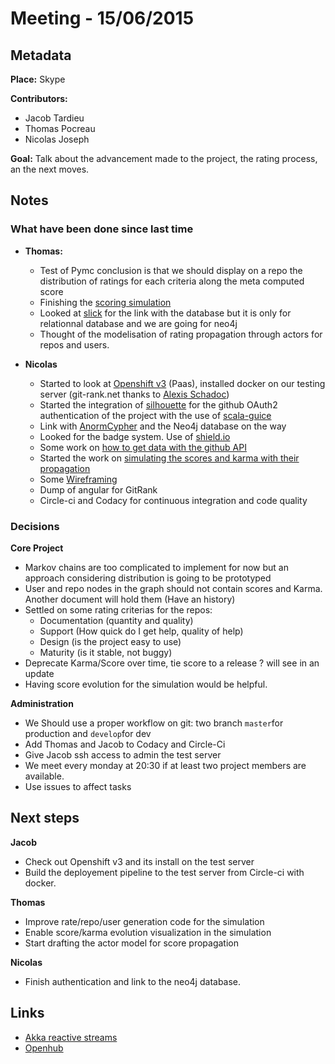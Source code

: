 # Meeting - 15/06/2015

## Metadata

**Place:** Skype

**Contributors:**

* Jacob Tardieu
* Thomas Pocreau
* Nicolas Joseph

**Goal:** Talk about the advancement made to the project, the rating process, an the next moves.

## Notes
### What have been done since last time
* **Thomas:**
	* Test of Pymc conclusion is that we should display on a repo the distribution of ratings for each criteria along the meta computed score
	* Finishing the [scoring simulation](https://github.com/gitlinks/notebooks/blob/master/Karma%20and%20Score%20Simulation.ipynb)
	* Looked at [slick](http://slick.typesafe.com/) for the link with the database but it is only for relationnal database and we are going for neo4j
	* Thought of the modelisation of rating propagation through actors for repos and users.

* **Nicolas**
	* Started to look at [Openshift v3](http://www.openshift.org/) (Paas), installed docker on our testing server (git-rank.net thanks to [Alexis Schadoc](https://github.com/schadocalex))
	* Started the integration of [silhouette](http://silhouette.mohiva.com/v3.0/docs) for the github OAuth2 authentication of the project with the use of [scala-guice](https://github.com/codingwell/scala-guice)
	* Link with [AnormCypher](http://www.anormcypher.org/) and the Neo4j database on the way
	* Looked for the badge system. Use of [shield.io](http://shields.io/)
	* Some work on [how to get data with the github API](https://github.com/gitlinks/notebooks/blob/master/Github%20API%20ipython%20v3.ipynb)
	* Started the work on [simulating the scores and karma with their propagation](https://github.com/gitlinks/notebooks/blob/master/Karma%20and%20Score%20Simulation.ipynb)
	* Some [Wireframing](https://precursorapp.com/document/GitRank-repository-view-17592200279569)
	* Dump of angular for GitRank
	* Circle-ci and Codacy for continuous integration and code quality

### Decisions

**Core Project**

* Markov chains are too complicated to implement for now but an approach considering distribution is going to be prototyped
* User and repo nodes in the graph should not contain scores and Karma. Another document will hold them (Have an history)
* Settled on some rating criterias for the repos:
	* Documentation (quantity and quality)
	* Support (How quick do I get help, quality of help)
	* Design (is the project easy to use)
	* Maturity (is it stable, not buggy)
* Deprecate Karma/Score over time, tie score to a release ? will see in an update
* Having score evolution for the simulation would be helpful.

**Administration**

* We Should use a proper workflow on git: two branch `master`for production and `develop`for dev
* Add Thomas and Jacob to Codacy and Circle-Ci
* Give Jacob ssh access to admin the test server
* We meet every monday at 20:30 if at least two project members are available.
* Use issues to affect tasks

## Next steps

**Jacob**

* Check out Openshift v3 and its install on the test server
* Build the deployement pipeline to the test server from Circle-ci with docker.

**Thomas**

* Improve rate/repo/user generation code for the simulation
* Enable score/karma evolution visualization in the simulation
* Start drafting the actor model for score propagation

**Nicolas**

* Finish authentication and link to the neo4j database.

## Links
* [Akka reactive streams](http://www.smartjava.org/content/visualizing-back-pressure-and-reactive-streams-akka-streams-statsd-grafana-and-influxdb)
* [Openhub](http://www.openhub.net)




